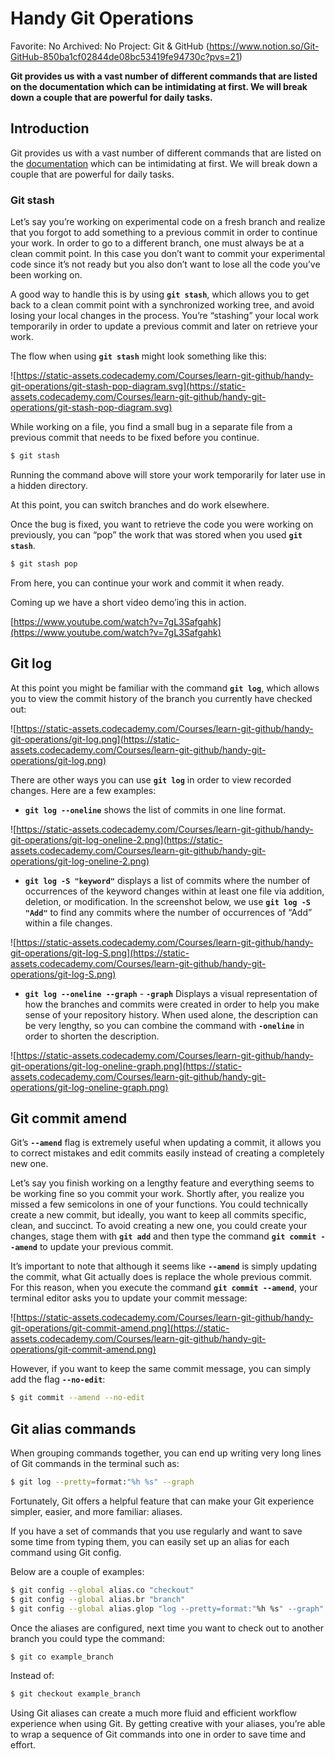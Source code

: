 # Handy Git Operations

Favorite: No
Archived: No
Project: Git & GitHub (https://www.notion.so/Git-GitHub-850ba1cf02844de08bc53419fe94730c?pvs=21)

**Git provides us with a vast number of different commands that are listed on the documentation which can be intimidating at first. We will break down a couple that are powerful for daily tasks.**

## **Introduction**

Git provides us with a vast number of different commands that are listed on the [documentation](https://git-scm.com/docs) which can be intimidating at first. We will break down a couple that are powerful for daily tasks.

### **Git stash**

Let’s say you’re working on experimental code on a fresh branch and realize that you forgot to add something to a previous commit in order to continue your work. In order to go to a different branch, one must always be at a clean commit point. In this case you don’t want to commit your experimental code since it’s not ready but you also don’t want to lose all the code you’ve been working on.

A good way to handle this is by using **`git stash`**, which allows you to get back to a clean commit point with a synchronized working tree, and avoid losing your local changes in the process. You’re “stashing” your local work temporarily in order to update a previous commit and later on retrieve your work.

The flow when using **`git stash`** might look something like this:

![https://static-assets.codecademy.com/Courses/learn-git-github/handy-git-operations/git-stash-pop-diagram.svg](https://static-assets.codecademy.com/Courses/learn-git-github/handy-git-operations/git-stash-pop-diagram.svg)

While working on a file, you find a small bug in a separate file from a previous commit that needs to be fixed before you continue.

```bash
$ git stash
```

Running the command above will store your work temporarily for later use in a hidden directory.

At this point, you can switch branches and do work elsewhere.

Once the bug is fixed, you want to retrieve the code you were working on previously, you can “pop” the work that was stored when you used **`git stash`**.

```bash
$ git stash pop
```

From here, you can continue your work and commit it when ready.

Coming up we have a short video demo’ing this in action.

[https://www.youtube.com/watch?v=7gL3Safgahk](https://www.youtube.com/watch?v=7gL3Safgahk)

## **Git log**

At this point you might be familiar with the command **`git log`**, which allows you to view the commit history of the branch you currently have checked out:

![https://static-assets.codecademy.com/Courses/learn-git-github/handy-git-operations/git-log.png](https://static-assets.codecademy.com/Courses/learn-git-github/handy-git-operations/git-log.png)

There are other ways you can use **`git log`** in order to view recorded changes. Here are a few examples:

- **`git log --oneline`** shows the list of commits in one line format.

![https://static-assets.codecademy.com/Courses/learn-git-github/handy-git-operations/git-log-oneline-2.png](https://static-assets.codecademy.com/Courses/learn-git-github/handy-git-operations/git-log-oneline-2.png)

- **`git log -S "keyword"`** displays a list of commits where the number of occurrences of the keyword changes within at least one file via addition, deletion, or modification. In the screenshot below, we use **`git log -S "Add"`** to find any commits where the number of occurrences of “Add” within a file changes.

![https://static-assets.codecademy.com/Courses/learn-git-github/handy-git-operations/git-log-S.png](https://static-assets.codecademy.com/Courses/learn-git-github/handy-git-operations/git-log-S.png)

- **`git log --oneline --graph`** - **`-graph`** Displays a visual representation of how the branches and commits were created in order to help you make sense of your repository history. When used alone, the description can be very lengthy, so you can combine the command with **`-oneline`** in order to shorten the description.

![https://static-assets.codecademy.com/Courses/learn-git-github/handy-git-operations/git-log-oneline-graph.png](https://static-assets.codecademy.com/Courses/learn-git-github/handy-git-operations/git-log-oneline-graph.png)

## **Git commit amend**

Git’s **`--amend`** flag is extremely useful when updating a commit, it allows you to correct mistakes and edit commits easily instead of creating a completely new one.

Let’s say you finish working on a lengthy feature and everything seems to be working fine so you commit your work. Shortly after, you realize you missed a few semicolons in one of your functions. You could technically create a new commit, but ideally, you want to keep all commits specific, clean, and succinct. To avoid creating a new one, you could create your changes, stage them with **`git add`** and then type the command **`git commit --amend`** to update your previous commit.

It’s important to note that although it seems like **`--amend`** is simply updating the commit, what Git actually does is replace the whole previous commit. For this reason, when you execute the command **`git commit --amend`**, your terminal editor asks you to update your commit message:

![https://static-assets.codecademy.com/Courses/learn-git-github/handy-git-operations/git-commit-amend.png](https://static-assets.codecademy.com/Courses/learn-git-github/handy-git-operations/git-commit-amend.png)

However, if you want to keep the same commit message, you can simply add the flag **`--no-edit`**:

```bash
$ git commit --amend --no-edit
```

## **Git alias commands**

When grouping commands together, you can end up writing very long lines of Git commands in the terminal such as:

```bash
$ git log --pretty=format:"%h %s" --graph
```

Fortunately, Git offers a helpful feature that can make your Git experience simpler, easier, and more familiar: aliases.

If you have a set of commands that you use regularly and want to save some time from typing them, you can easily set up an alias for each command using Git config.

Below are a couple of examples:

```bash
$ git config --global alias.co "checkout"
$ git config --global alias.br "branch"
$ git config --global alias.glop "log --pretty=format:"%h %s" --graph"
```

Once the aliases are configured, next time you want to check out to another branch you could type the command:

```bash
$ git co example_branch
```

Instead of:

```bash
$ git checkout example_branch
```

Using Git aliases can create a much more fluid and efficient workflow experience when using Git. By getting creative with your aliases, you’re able to wrap a sequence of Git commands into one in order to save time and effort.